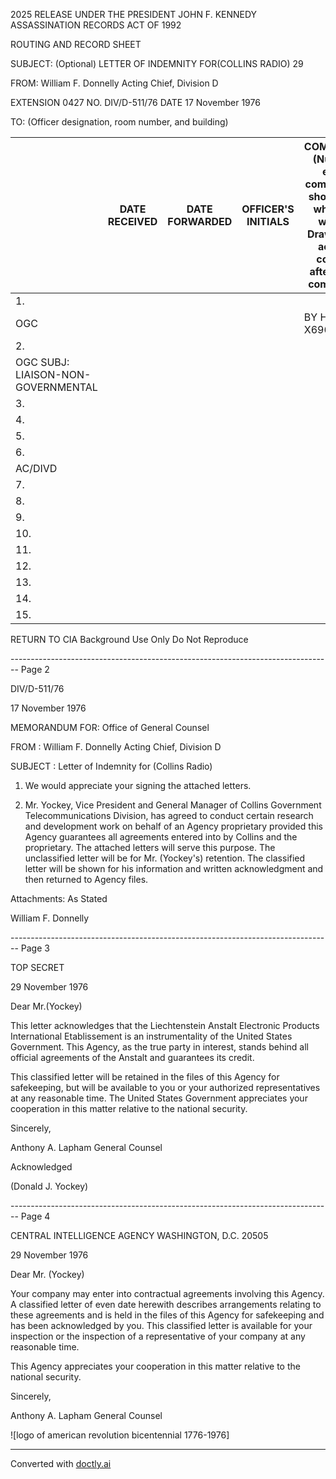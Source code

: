 2025 RELEASE UNDER THE PRESIDENT JOHN F. KENNEDY ASSASSINATION RECORDS ACT OF 1992

ROUTING AND RECORD SHEET

SUBJECT: (Optional)
LETTER OF INDEMNITY FOR(COLLINS RADIO) 29

FROM:
William F. Donnelly
Acting Chief, Division D

EXTENSION 0427
NO. DIV/D-511/76
DATE 17 November 1976

TO: (Officer designation, room number, and building)

|                                    | DATE RECEIVED | DATE FORWARDED | OFFICER'S INITIALS | COMMENTS (Number each comment to show from whom to whom. Draw a line across column after each comment.) |
| ---------------------------------- | ------------- | -------------- | ------------------ | ------------------------------------------------------------------------------------------------------- |
| 1.                                 |               |                |                    |                                                                                                         |
| OGC                                |               |                |                    | BY HAND X6967                                                                                           |
| 2.                                 |               |                |                    |                                                                                                         |
| OGC SUBJ: LIAISON-NON-GOVERNMENTAL |               |                |                    |                                                                                                         |
| 3.                                 |               |                |                    |                                                                                                         |
| 4.                                 |               |                |                    |                                                                                                         |
| 5.                                 |               |                |                    |                                                                                                         |
| 6.                                 |               |                |                    |                                                                                                         |
| AC/DIVD                            |               |                |                    |                                                                                                         |
| 7.                                 |               |                |                    |                                                                                                         |
| 8.                                 |               |                |                    |                                                                                                         |
| 9.                                 |               |                |                    |                                                                                                         |
| 10.                                |               |                |                    |                                                                                                         |
| 11.                                |               |                |                    |                                                                                                         |
| 12.                                |               |                |                    |                                                                                                         |
| 13.                                |               |                |                    |                                                                                                         |
| 14.                                |               |                |                    |                                                                                                         |
| 15.                                |               |                |                    |                                                                                                         |

RETURN TO CIA
Background Use Only
Do Not Reproduce


-------------------------------------------------------------------------------- Page 2

DIV/D-511/76

17 November 1976

MEMORANDUM FOR: Office of General Counsel

FROM : William F. Donnelly
Acting Chief, Division D

SUBJECT : Letter of Indemnity for (Collins Radio)

1. We would appreciate your signing the attached
   letters.

2. Mr. Yockey, Vice President and General Manager
   of Collins Government Telecommunications Division, has
   agreed to conduct certain research and development work
   on behalf of an Agency proprietary provided this Agency
   guarantees all agreements entered into by Collins and
   the proprietary. The attached letters will serve this
   purpose. The unclassified letter will be for Mr. (Yockey's)
   retention. The classified letter will be shown for his
   information and written acknowledgment and then returned
   to Agency files.

Attachments:
As Stated

William F. Donnelly


-------------------------------------------------------------------------------- Page 3

TOP SECRET

29 November 1976

Dear Mr.(Yockey)

This letter acknowledges that the Liechtenstein Anstalt Electronic Products International Etablissement is an instrumentality of the United States Government. This Agency, as the true party in interest, stands behind all official agreements of the Anstalt and guarantees its credit.

This classified letter will be retained in the files of this Agency for safekeeping, but will be available to you or your authorized representatives at any reasonable time. The United States Government appreciates your cooperation in this matter relative to the national security.

Sincerely,

Anthony A. Lapham
General Counsel

Acknowledged

(Donald J. Yockey)


-------------------------------------------------------------------------------- Page 4

CENTRAL INTELLIGENCE AGENCY
WASHINGTON, D.C. 20505

29 November 1976

Dear Mr. (Yockey)

Your company may enter into contractual agreements involving this Agency. A classified letter of even date herewith describes arrangements relating to these agreements and is held in the files of this Agency for safekeeping and has been acknowledged by you. This classified letter is available for your inspection or the inspection of a representative of your company at any reasonable time.

This Agency appreciates your cooperation in this matter relative to the national security.

Sincerely,

Anthony A. Lapham
General Counsel

![logo of american revolution bicentennial 1776-1976]


---
Converted with [doctly.ai](https://doctly.ai)